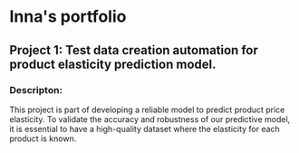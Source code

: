 # Inna's portfolio

## Project 1: Test data creation automation for product elasticity prediction model.
### Descripton:
This project is part of developing a reliable model to predict product price elasticity. To validate the accuracy and robustness of our predictive model, it is essential to have a high-quality dataset where the elasticity for each product is known.
